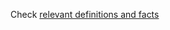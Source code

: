 Check [relevant definitions and facts](https://optim.iskh.me/07.linear_algebra.html#linear-independence)